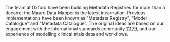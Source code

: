 The team at Oxford have been building Metadata Registries for more than a decade; the Mauro Data Mapper is the latest incarnation. Previous
implementations have been known as "Metadata Registry", "Model Catalogue" and "Metadata Catalogue". The original ideas are based on our engagement
with the international standards community [11179](), and our experience of modelling clinical trials data and workflows.

